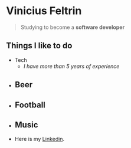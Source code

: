 # Vinicius Feltrin

> Studying to become a **software developer**

## Things I like to do

- Tech
    -  *I have more than 5 years of experience*
- Beer
    -
- Football
    -
- Music
    -
- Here is my [Linkedin](https://www.linkedin.com/in/vfeltrin/).

